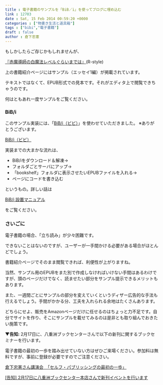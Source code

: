 ```yaml
---
title : 電子書籍のサンプルを「BiB／i」を使ってブログに埋め込む
link : 12703
date : Sat, 15 Feb 2014 00:59:20 +0000
categories : ["物書き生活と道具箱"]
tags : ["bibi","電子書籍"]
draft : false
author : 倉下忠憲
---
```


もしかしたらご存じかもしれませんが、

<a href="https://rashita.net/blog/?page_id=11776" target="_blank">『赤魔導師の白魔法レベルぐらいまでは』</a>(R-style)

上の書籍紹介ページにはサンプル（エッセイ1編）が掲載されています。

テキストではなくて、EPUB形式での見本です。それがエディタ上で閲覧できちゃうのです。

何はともあれ一度サンプルをご覧ください。

<H3>BiB/i</H3>このサンプル実装には、「<a href="http://sarasa.la/bib/i/" target="_blank">BiB/i（ビビ）</a>」を使わせていただきました。
※ありがとうございます。

<a href="http://sarasa.la/bib/i/" target="_blank">BiB/i（ビビ）</a>

実装までの大まかな流れは、

<ul>
	<li>BiB/iをダウンロード＆解凍→</li>
	<li>フォルダごとサーバにアップ→</li>
	<li>「bookshelf」フォルダに表示させたいEPUBファイルを入れる→</li>
	<li>ページにコードを書き込む</li>
</ul>

というもの。詳しい話は

<a href="http://sarasa.la/bib/i/manual.html" target="_blank">BiB/i 設置マニュアル</a>

をご覧ください。

<H3>さいごに</H3>電子書籍の場合、「立ち読み」が少々困難です。

できないことはないのですが、ユーザーが一手間かける必要がある場合がほとんどでしょう。

書籍紹介ページでそのまま閲覧できれば、利便性が上がりますね。

当然、サンプル用のEPUBをまた別で作成しなければいけない手間はあるわけですが、頭のページだけでなく、読ませたい部分をサンプル提示できるメリットもあります。

また、一週間ごとにサンプルの部分を変えていくというディザー広告的な手法も行えるでしょう。手間がかかる分、工夫を入れられる余地はたくさんあります。

どちらにせよ、販売をAmazonページだけに任せるのはちょっと力不足です。自分でサイトを作り、そこにサンプルを載せてみるのは是非とも取り組んでおきたい施策です。

<strong>▼告知:</strong>
2月17日に、八重洲ブックセンターさんで以下の新刊に関するブックセミナーを行います。

電子書籍の最初の一歩を踏み出せていない方はぜひご来場ください。参加料は無料ですが、事前に登録が必要ですのでご注意ください。

<a href="http://www.yaesu-book.co.jp/events/talk/2919/" target="_blank">倉下忠憲さん講演会　「セルフ・パブリッシングの最初の一歩」</a>

<a href="https://rashita.net/blog/?p=12536" target="_blank">[告知] 2月17日に八重洲ブックセンター本店さんで新刊イベントを行います</a>

